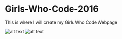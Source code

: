 # Girls-Who-Code-2016

This is where I will create my Girls Who Code Webpage

![alt text](https://photos.prnewswire.com/prnvar/20150619/224416LOGO)
![alt text](http://1.bp.blogspot.com/-4mVv41R62o8/UQ1skKlo8RI/AAAAAAAAAAc/BBkKN7yas3k/s1600/url.jpg)

